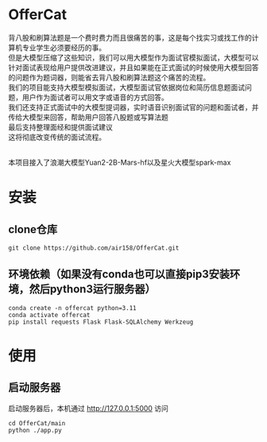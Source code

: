 # OfferCat
背八股和刷算法题是一个费时费力而且很痛苦的事，这是每个找实习或找工作的计算机专业学生必须要经历的事。
<br>
但是大模型压缩了这些知识，我们可以用大模型作为面试官模拟面试，大模型可以针对面试表现给用户提供改进建议，并且如果能在正式面试的时候使用大模型回答的问题作为题词器，则能省去背八股和刷算法题这个痛苦的流程。
<br>
我们的项目能支持大模型模拟面试，大模型面试官依据岗位和简历信息题面试问题，用户作为面试者可以用文字或语音的方式回答。
<br>
我们还支持正式面试中的大模型提词器，实时语音识别面试官的问题和面试者，并传给大模型来回答，帮助用户回答八股题或写算法题
<br>
最后支持整理面经和提供面试建议
<br>
这将彻底改变传统的面试流程。

<br>
本项目接入了浪潮大模型Yuan2-2B-Mars-hf以及星火大模型spark-max

# 安装
## clone仓库
```
git clone https://github.com/air158/OfferCat.git
```
## 环境依赖（如果没有conda也可以直接pip3安装环境，然后python3运行服务器）
```
conda create -n offercat python=3.11
conda activate offercat
pip install requests Flask Flask-SQLAlchemy Werkzeug
```
# 使用
## 启动服务器
启动服务器后，本机通过 http://127.0.0.1:5000 访问
```
cd OfferCat/main
python ./app.py
```